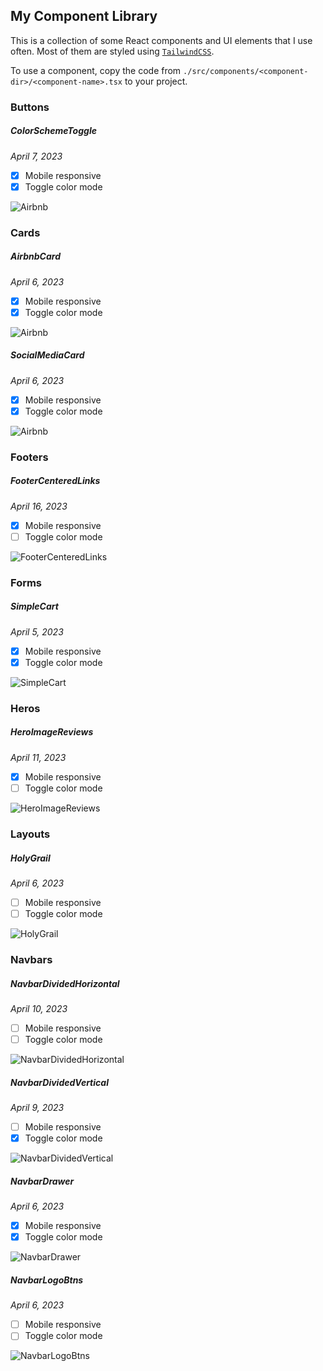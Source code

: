 ## My Component Library

This is a collection of some React components and UI elements that I use often. Most of them are styled using [`TailwindCSS`](https://tailwindcss.com/).

To use a component, copy the code from `./src/components/<component-dir>/<component-name>.tsx` to your project.  

### Buttons 

##### ColorSchemeToggle

*April 7, 2023*

- [x] Mobile responsive
- [x] Toggle color mode

![Airbnb](./docs/ColorSchemeToggle1.jpg)

### Cards 

##### AirbnbCard

*April 6, 2023*

- [x] Mobile responsive
- [x] Toggle color mode

![Airbnb](./docs/AirbnbCard1.jpg)

##### SocialMediaCard

*April 6, 2023*

- [x] Mobile responsive
- [x] Toggle color mode

![Airbnb](./docs/SocialMediaCard.jpg)

### Footers 

##### FooterCenteredLinks

*April 16, 2023*

- [x] Mobile responsive
- [ ] Toggle color mode

![FooterCenteredLinks](./public/FooterCenteredLinks.jpg)

### Forms 

##### SimpleCart

*April 5, 2023*

- [x] Mobile responsive
- [x] Toggle color mode

![SimpleCart](./docs/SimpleCart1.jpg)

### Heros 

##### HeroImageReviews

*April 11, 2023*

- [x] Mobile responsive
- [ ] Toggle color mode

![HeroImageReviews](./docs/HeroImageReviews.jpg)

### Layouts 

##### HolyGrail

*April 6, 2023*

- [ ] Mobile responsive
- [ ] Toggle color mode

![HolyGrail](./docs/HolyGrail.jpg)

### Navbars 

##### NavbarDividedHorizontal

*April 10, 2023*

- [ ] Mobile responsive
- [ ] Toggle color mode

![NavbarDividedHorizontal](./docs/NavbarDividedHorizontal.jpg)

##### NavbarDividedVertical

*April 9, 2023*

- [ ] Mobile responsive
- [x] Toggle color mode

![NavbarDividedVertical](./docs/NavbarDividedVertical.jpg)

##### NavbarDrawer

*April 6, 2023*

- [x] Mobile responsive
- [x] Toggle color mode

![NavbarDrawer](./docs/NavbarDrawer.jpg)

##### NavbarLogoBtns

*April 6, 2023*

- [ ] Mobile responsive
- [ ] Toggle color mode

![NavbarLogoBtns](./docs/NavbarLogoBtns.jpg)